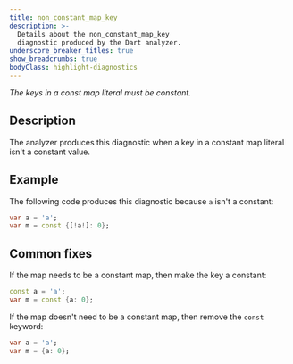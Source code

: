 ```yaml
---
title: non_constant_map_key
description: >-
  Details about the non_constant_map_key
  diagnostic produced by the Dart analyzer.
underscore_breaker_titles: true
show_breadcrumbs: true
bodyClass: highlight-diagnostics
---
```


_The keys in a const map literal must be constant._

## Description

The analyzer produces this diagnostic when a key in a constant map literal
isn't a constant value.

## Example

The following code produces this diagnostic because `a` isn't a constant:

```dart
var a = 'a';
var m = const {[!a!]: 0};
```

## Common fixes

If the map needs to be a constant map, then make the key a constant:

```dart
const a = 'a';
var m = const {a: 0};
```

If the map doesn't need to be a constant map, then remove the `const`
keyword:

```dart
var a = 'a';
var m = {a: 0};
```
